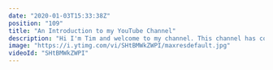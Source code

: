 ```yaml
---
date: "2020-01-03T15:33:38Z"
position: "109"
title: "An Introduction to my YouTube Channel"
description: "Hi I'm Tim and welcome to my channel. This channel has content about web development. I do guides and in-depth pieces about development topics but I also interview prominent members of our community. \n\nI interview people that are amazing at their job in the tech industry. I try to find the tools and best practices they use to shine on conference stages, contribute to open source projects or when they deliver high quality work.\n\nIf you like this sort of stuff, subscribe! I'll see you in the comments.\n\nA little bit about me:\nTim is a web developer from Amsterdam who moved to Paris to explore the magical world of luxury clients and baguettes. He likes to build fancy websites, make music and cook food.\n\nFollow me here:\nWebsite: https://timbenniks.nl/\nTwitter: https://twitter.com/timbenniks\nGithub: https://github.com/timbenniks"
image: "https://i.ytimg.com/vi/SHtBMWkZWPI/maxresdefault.jpg"
videoId: "SHtBMWkZWPI"
---
```


